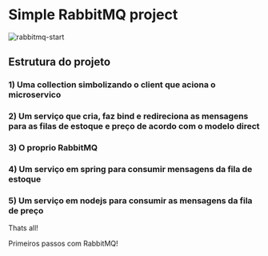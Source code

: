 # Simple RabbitMQ project

![rabbitmq-start](https://user-images.githubusercontent.com/45443883/137604465-4a208835-6c0c-42a8-8bd6-cad89d3d903b.png)

## Estrutura do projeto

### 1) Uma collection simbolizando o client que aciona o microservico

### 2) Um serviço que cria, faz bind e redireciona as mensagens para as filas de estoque e preço de acordo com o modelo direct

### 3) O proprio RabbitMQ

### 4) Um serviço em spring para consumir mensagens da fila de estoque

### 5) Um serviço em nodejs para consumir as mensagens da fila de preço

Thats all!

Primeiros passos com RabbitMQ!
